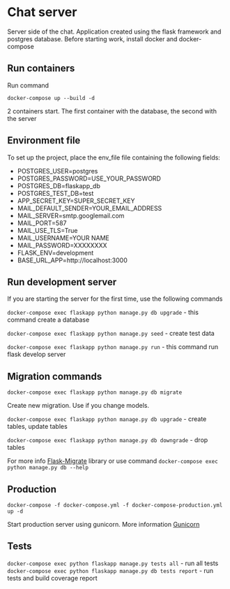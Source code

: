 # Chat server
Server side of the chat. Application created using the flask framework and postgres database.
Before starting work, install docker and docker-compose
## Run containers
Run command 

```docker-compose up --build -d``` 

2 containers start. The first container with the database, the second with the server

## Environment file
To set up the project, place the env_file file containing the following fields:
* POSTGRES_USER=postgres
* POSTGRES_PASSWORD=USE_YOUR_PASSWORD
* POSTGRES_DB=flaskapp_db
* POSTGRES_TEST_DB=test
* APP_SECRET_KEY=SUPER_SECRET_KEY
* MAIL_DEFAULT_SENDER=YOUR_EMAIL_ADDRESS
* MAIL_SERVER=smtp.googlemail.com
* MAIL_PORT=587
* MAIL_USE_TLS=True
* MAIL_USERNAME=YOUR NAME
* MAIL_PASSWORD=XXXXXXXX
* FLASK_ENV=development
* BASE_URL_APP=http://localhost:3000

## Run development server

If you are starting the server for the first time, use the following commands

```docker-compose exec flaskapp python manage.py db upgrade``` - this command create a database

```docker-compose exec flaskapp python manage.py seed``` - create test data

```docker-compose exec flaskapp python manage.py run``` - this command run flask develop server

## Migration commands

```docker-compose exec flaskapp python manage.py db migrate```

Create new migration. Use if you change models.

```docker-compose exec flaskapp python manage.py db upgrade``` - create tables, update tables

```docker-compose exec flaskapp python manage.py db downgrade``` - drop tables

For more info [Flask-Migrate](https://flask-migrate.readthedocs.io/en/latest/) library or use command ```docker-compose exec python manage.py db --help```

## Production 

```docker-compose -f docker-compose.yml -f docker-compose-production.yml up -d```

Start production server using gunicorn. More information [Gunicorn](https://gunicorn.org/)

## Tests

```docker-compose exec python flaskapp manage.py tests all``` - run all tests
```docker-compose exec python flaskapp manage.py db tests report``` - run tests and build coverage report





